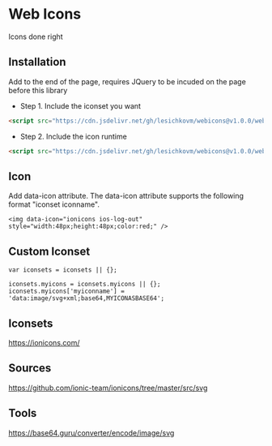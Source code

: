 # Web Icons

Icons done right

## Installation ##

Add to the end of the page, requires JQuery to be incuded on the page before this library

- Step 1. Include the iconset you want

```html
<script src="https://cdn.jsdelivr.net/gh/lesichkovm/webicons@v1.0.0/webicons.ionicons.js"></script>
```

- Step 2. Include the icon runtime

```html
<script src="https://cdn.jsdelivr.net/gh/lesichkovm/webicons@v1.0.0/webicons.runtime.js"></script>
```

## Icon ##

Add data-icon attribute. The data-icon attribute supports the following format "iconset iconname".
```
<img data-icon="ionicons ios-log-out" style="width:48px;height:48px;color:red;" />
```

## Custom Iconset ##

```
var iconsets = iconsets || {};

iconsets.myicons = iconsets.myicons || {};
iconsets.myicons['myiconname'] = 'data:image/svg+xml;base64,MYICONASBASE64';
```

## Iconsets ##

https://ionicons.com/

## Sources ##

https://github.com/ionic-team/ionicons/tree/master/src/svg

## Tools ##

https://base64.guru/converter/encode/image/svg
